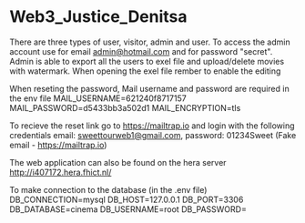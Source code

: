 # Web3_Justice_Denitsa

   There are three types of user, visitor, admin and user.
   To access the admin account use for email admin@hotmail.com and for password "secret".
   Admin is able to export all the users to exel file and upload/delete movies with watermark.
   When opening the exel file rember to enable the editing
   
   When reseting the password, Mail username and password are required in the env file
   MAIL_USERNAME=621240f8717157
   MAIL_PASSWORD=d5433bb3a502d1
   MAIL_ENCRYPTION=tls
   
   To recieve the reset link go to https://mailtrap.io and login with the following credentials
   email: sweettourweb1@gmail.com, password: 01234Sweet (Fake email - https://mailtrap.io)
   
   The web application can also be found on the hera server http://i407172.hera.fhict.nl/
   
To make connection to the database (in the .env file)   
DB_CONNECTION=mysql
DB_HOST=127.0.0.1
DB_PORT=3306
DB_DATABASE=cinema
DB_USERNAME=root
DB_PASSWORD=
   